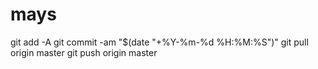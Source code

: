 # mays

git add -A
git commit -am "$(date "+%Y-%m-%d %H:%M:%S")"
git pull origin master
git push origin master
